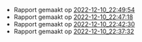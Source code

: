 * Rapport gemaakt op [2022-12-10_22:49:54](rapport/2022-12-10_22-49-54.md) 
* Rapport gemaakt op [2022-12-10_22:47:18](rapport/2022-12-10_22-47-18.md) 
* Rapport gemaakt op [2022-12-10_22:42:30](rapport/2022-12-10_22-42-30.md) 
* Rapport gemaakt op [2022-12-10_22:37:32](rapport/2022-12-10_22-37-32.md) 



